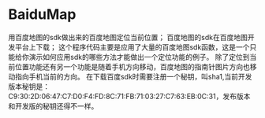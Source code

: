 # BaiduMap
用百度地图的sdk做出来的百度地图定位当前位置；
百度地图的sdk在百度地图开发平台上下载；
这个程序代码主要是应用了大量的百度地图sdk函数，这是一个只能给你演示如何应用sdk的哪些方法才能做出一个定位功能的例子。
除了定位到当前位置功能还有另一个功能是随着手机方向移动，百度地图的指南针图片方向也移动指向手机当前的方向。
在下载百度sdk时需要注册一个秘钥，叫sha1,当前开发版本秘钥是：C9:30:2D:06:47:C7:D0:F4:FD:8C:71:FB:71:03:27:C7:63:EB:0C:31，发布版本和开发版的秘钥还得不一样。
